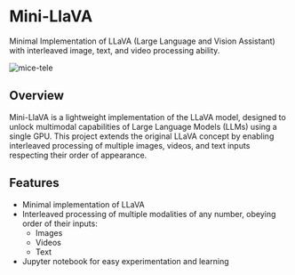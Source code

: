 # Mini-LlaVA

Minimal Implementation of LLaVA (Large Language and Vision Assistant) with interleaved image, text, and video processing ability.

![mice-tele](https://github.com/user-attachments/assets/45681a03-d10f-4e54-ba58-f858dde11dfd)


## Overview

Mini-LlaVA is a lightweight implementation of the LLaVA model, designed to unlock multimodal capabilities of Large Language Models (LLMs) using a single GPU. This project extends the original LLaVA concept by enabling interleaved processing of multiple images, videos, and text inputs respecting their order of appearance.

## Features

- Minimal implementation of LLaVA
- Interleaved processing of multiple modalities of any number, obeying order of their inputs:
  - Images
  - Videos
  - Text
- Jupyter notebook for easy experimentation and learning
